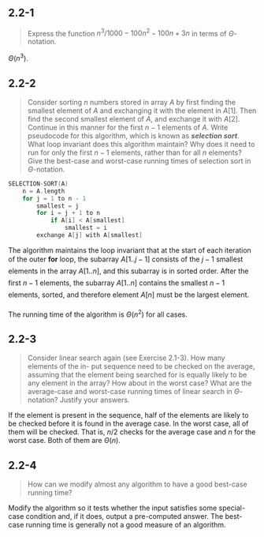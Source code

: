 ## 2.2-1

> Express the function $n^3 / 1000 - 100n^2 - 100n + 3n$ in terms of $\Theta$-notation.

$\Theta(n^3)$.

## 2.2-2

> Consider sorting $n$ numbers stored in array $A$ by first finding the smallest element of $A$ and exchanging it with the element in $A[1]$. Then find the second smallest element of $A$, and exchange it with $A[2]$. Continue in this manner for the first $n - 1$ elements of $A$. Write pseudocode for this algorithm, which is known as __*selection sort*__. What loop invariant does this algorithm maintain? Why does it need to run for only the first $n - 1$ elements, rather than for all $n$ elements? Give the best-case and worst-case running times of selection sort in $\Theta$-notation.

```cpp
SELECTION-SORT(A)
    n = A.length
    for j = 1 to n - 1
        smallest = j
        for i = j + 1 to n
            if A[i] < A[smallest]
                smallest = i
        exchange A[j] with A[smallest]
```

The algorithm maintains the loop invariant that at the start of each iteration of the outer **for** loop, the subarray $A[1..j - 1]$ consists of the $j - 1$ smallest elements in the array $A[1..n]$, and this subarray is in sorted order. After the first $n - 1$ elements, the subarray $A[1..n]$ contains the smallest $n - 1$ elements, sorted, and therefore element $A[n]$ must be the largest element.

The running time of the algorithm is $\Theta(n^2)$ for all cases.

## 2.2-3

> Consider linear search again (see Exercise 2.1-3). How many elements of the in- put sequence need to be checked on the average, assuming that the element being searched for is equally likely to be any element in the array? How about in the worst case? What are the average-case and worst-case running times of linear search in $\Theta$-notation? Justify your answers.

If the element is present in the sequence, half of the elements are likely to be checked before it is found in the average case. In the worst case, all of them will be checked. That is, $n / 2$ checks for the average case and $n$ for the worst case. Both of them are $\Theta(n)$.

## 2.2-4

> How can we modify almost any algorithm to have a good best-case running time?

Modify the algorithm so it tests whether the input satisfies some special-case condition and, if it does, output a pre-computed answer. The best-case running time is generally not a good measure of an algorithm.
